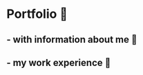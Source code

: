 # Portfolio :bookmark_tabs:

## - with information about me :boy:
## - my work experience :construction_worker:

